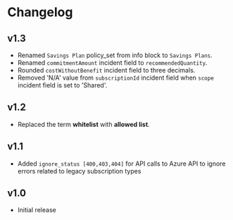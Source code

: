# Changelog

## v1.3

- Renamed `Savings Plan` policy_set from info block to `Savings Plans`.
- Renamed `commitmentAmount` incident field to `recommendedQuantity`.
- Rounded `costWithoutBenefit` incident field to three decimals.
- Removed 'N/A' value from `subscriptionId` incident field when `scope` incident field is set to 'Shared'.

## v1.2

- Replaced the term **whitelist** with **allowed list**.

## v1.1

- Added `ignore_status [400,403,404]` for API calls to Azure API to ignore errors related to legacy subscription types

## v1.0

- Initial release
